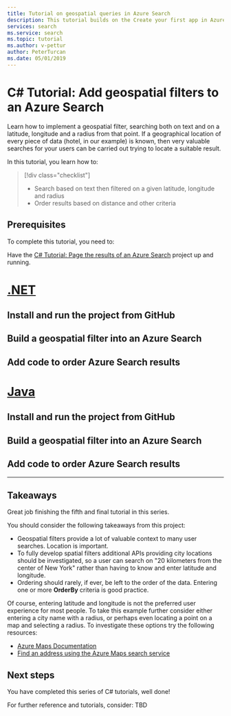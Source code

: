 ```yaml
---
title: Tutorial on geospatial queries in Azure Search
description: This tutorial builds on the Create your first app in Azure Search tutorial and the paging tutorial, to add geospatial searches (searches based on the distance a location is away from a given latitude and longitude).
services: search
ms.service: search
ms.topic: tutorial
ms.author: v-pettur
author: PeterTurcan
ms.date: 05/01/2019
---
```


# C# Tutorial: Add geospatial filters to an Azure Search

Learn how to implement a geospatial filter, searching both on text and on a latitude, longitude and a radius from that point. If a geographical location of every piece of data (hotel, in our example) is known, then very valuable searches for your users can be carried out trying to locate a suitable result.

In this tutorial, you learn how to:
> [!div class="checklist"]
> * Search based on text then filtered on a given latitude, longitude and radius
> * Order results based on distance and other criteria

## Prerequisites

To complete this tutorial, you need to:

Have the [C# Tutorial: Page the results of an Azure Search](tutorial-csharp-paging.md) project up and running.

# [\.NET](#tab/dotnet)

## Install and run the project from GitHub


## Build a geospatial filter into an Azure Search

## Add code to order Azure Search results


# [Java](#tab/java)

## Install and run the project from GitHub


## Build a geospatial filter into an Azure Search

## Add code to order Azure Search results


---
## Takeaways

Great job finishing the fifth and final tutorial in this series.

You should consider the following takeaways from this project:

* Geospatial filters provide a lot of valuable context to many user searches. Location is important.
* To fully develop spatial filters additional APIs providing city locations should be investigated, so a user can search on "20 kilometers from the center of New York" rather than having to know and enter latitude and longitude.
* Ordering should rarely, if ever, be left to the order of the data. Entering one or more **OrderBy** criteria is good practice.

Of course, entering latitude and longitude is not the preferred user experience for most people. To take this example further consider either entering a city name with a radius, or perhaps even locating a point on a map and selecting a radius. To investigate these options try the following resources:

* [Azure Maps Documentation](https://docs.microsoft.com/en-us/azure/azure-maps/)
* [Find an address using the Azure Maps search service](https://docs.microsoft.com/en-us/azure/azure-maps/how-to-search-for-address)


## Next steps

You have completed this series of C# tutorials, well done! 

For further reference and tutorials, consider:
TBD